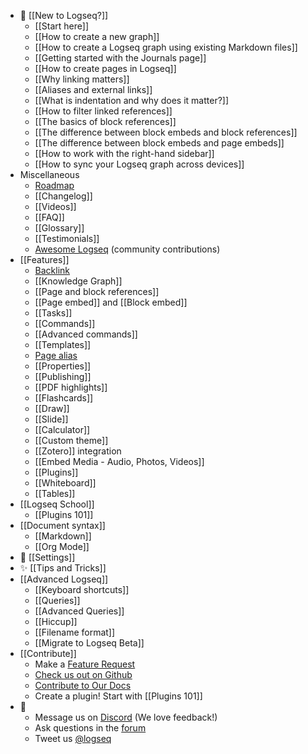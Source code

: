 - 🌟 [[New to Logseq?]]
	- [[Start here]]
	- [[How to create a new graph]]
	- [[How to create a Logseq graph using existing Markdown files]]
	- [[Getting started with the Journals page]]
	- [[How to create pages in Logseq]]
	- [[Why linking matters]]
	- [[Aliases and external links]]
	- [[What is indentation and why does it matter?]]
	- [[How to filter linked references]]
	- [[The basics of block references]]
	- [[The difference between block embeds and block references]]
	- [[The difference between block embeds and page embeds]]
	- [[How to work with the right-hand sidebar]]
	- [[How to sync your Logseq graph across devices]]
- Miscellaneous
	- [Roadmap](https://trello.com/b/8txSM12G/logseq-roadmap)
	- [[Changelog]]
	- [[Videos]]
	- [[FAQ]]
	- [[Glossary]]
	- [[Testimonials]]
	- [Awesome Logseq](https://github.com/logseq/awesome-logseq) (community contributions)
- [[Features]]
	- [Backlink]([[term/backlink]])
	- [[Knowledge Graph]]
	- [[Page and block references]]
	- [[Page embed]] and [[Block embed]]
	- [[Tasks]]
	- [[Commands]]
	- [[Advanced commands]]
	- [[Templates]]
	- [Page alias]([[term/alias]])
	- [[Properties]]
	- [[Publishing]]
	- [[PDF highlights]]
	- [[Flashcards]]
	- [[Draw]]
	- [[Slide]]
	- [[Calculator]]
	- [[Custom theme]]
	- [[Zotero]] integration
	- [[Embed Media - Audio, Photos, Videos]]
	- [[Plugins]]
	- [[Whiteboard]]
	- [[Tables]]
- [[Logseq School]]
	- [[Plugins 101]]
- [[Document syntax]]
	- [[Markdown]]
	- [[Org Mode]]
- 👤 [[Settings]]
- ✨ [[Tips and Tricks]]
- [[Advanced Logseq]]
	- [[Keyboard shortcuts]]
	- [[Queries]]
	- [[Advanced Queries]]
	- [[Hiccup]]
	- [[Filename format]]
	- [[Migrate to Logseq Beta]]
- [[Contribute]]
	- Make a [Feature Request](https://discuss.logseq.com/)
	- [Check us out on Github](https://github.com/logseq/logseq)
	- [Contribute to Our Docs](https://github.com/logseq/docs)
	- Create a plugin! Start with [[Plugins 101]]
- 💬
	- Message us on [Discord](https://discord.gg/KpN4eHY) (We love feedback!)
	- Ask questions in the [forum](https://discuss.logseq.com)
	- Tweet us [@logseq](https://twitter.com/logseq)